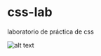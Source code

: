 # css-lab
laboratorio de práctica de css

![alt text](https://miro.medium.com/max/1838/1*ia4V5qfk6Ki3iWIn-SmErw.png)


